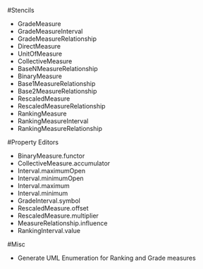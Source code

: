 #Stencils
 - GradeMeasure
 - GradeMeasureInterval
 - GradeMeasureRelationship
 - DirectMeasure
 - UnitOfMeasure
 - CollectiveMeasure
 - BaseNMeasureRelationship
 - BinaryMeasure
 - Base1MeasureRelationship
 - Base2MeasureRelationship
 - RescaledMeasure
 - RescaledMeasureRelationship 
 - RankingMeasure
 - RankingMeasureInterval
 - RankingMeasureRelationship

#Property Editors
 - BinaryMeasure.functor
 - CollectiveMeasure.accumulator
 - Interval.maximumOpen
 - Interval.minimumOpen
 - Interval.maximum
 - Interval.minimum
 - GradeInterval.symbol
 - RescaledMeasure.offset
 - RescaledMeasure.multiplier
 - MeasureRelationship.influence
 - RankingInterval.value

#Misc
 - Generate UML Enumeration for Ranking and Grade measures
